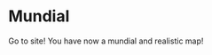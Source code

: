 # Mundial
Go to site! You have now a mundial and realistic map!
<!DOCTYPE html>
<html lang="en">
<head>
  <meta charset="UTF-8">
  <meta name="viewport" content="width=device-width, initial-scale=1.0">
  <title>Mundial</title>
  <!-- Link do Leaflet CSS -->
  <link rel="stylesheet" href="https://unpkg.com/leaflet@1.9.4/dist/leaflet.css" />
  <style>
    #map {
      height: 100vh; /* O mapa ocupa toda a tela */
    }
    .tooltip-label {
      font-size: 14px;
      font-weight: bold;
      color: #333;
    }
  </style>
</head>
<body>
  <div id="map"></div>

  <!-- Script do Leaflet JS -->
  <script src="https://unpkg.com/leaflet@1.9.4/dist/leaflet.js"></script>
  <script>
    // Inicializar o mapa
    const map = L.map('map').setView([20, 0], 2); // Coordenadas iniciais (Lat, Long), zoom inicial

    // Adicionar camadas de tiles (OpenStreetMap)
    L.tileLayer('https://{s}.tile.openstreetmap.org/{z}/{x}/{y}.png', {
      maxZoom: 18,
      attribution: '© OpenStreetMap contributors'
    }).addTo(map);

    // Exibir marcadores com base no zoom
    function updateMapMarkers() {
      const zoomLevel = map.getZoom();

      // Limpar marcadores existentes
      markers.forEach(marker => map.removeLayer(marker));

      // Adicionar marcadores dependendo do zoom
      if (zoomLevel >= 13) {
        markers.push(
          L.marker([48.8566, 2.3522]).addTo(map).bindTooltip('Paris, França', { permanent: true }),
          L.marker([34.0522, -118.2437]).addTo(map).bindTooltip('Los Angeles, EUA', { permanent: true }),
          L.marker([35.6895, 139.6917]).addTo(map).bindTooltip('Tóquio, Japão', { permanent: true })
        );
      } else if (zoomLevel >= 8) {
        markers.push(
          L.marker([37.7749, -122.4194]).addTo(map).bindTooltip('Califórnia, EUA', { permanent: true }),
          L.marker([51.5074, -0.1278]).addTo(map).bindTooltip('Londres, Inglaterra', { permanent: true }),
          L.marker([-33.8688, 151.2093]).addTo(map).bindTooltip('Sydney, Austrália', { permanent: true })
        );
      } else {
        markers.push(
          L.marker([20, 0]).addTo(map).bindTooltip('Mapa Mundial', { permanent: true })
        );
      }
    }

    // Lista de marcadores
    const markers = [];
    map.on('zoomend', updateMapMarkers);
    updateMapMarkers(); // Chamar a função ao iniciar
  </script>
</body>
</html>

